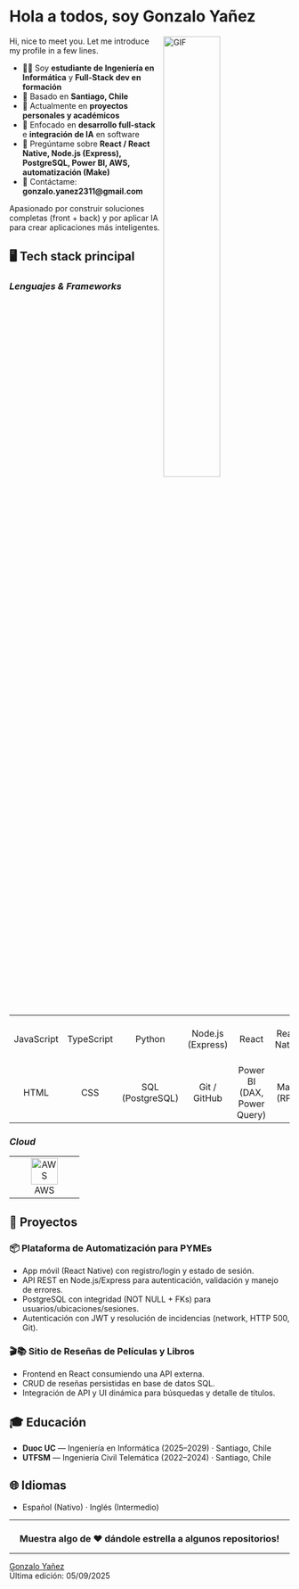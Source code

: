 # Hola a todos, soy Gonzalo Yañez
<img align="right" alt="GIF" src="https://github.com/abhisheknaiidu/abhisheknaiidu/blob/master/code.gif?raw=true" width="45%" />

<p width="45%">
Hi, nice to meet you. Let me introduce my profile in a few lines.
  <ul>
    <li>👨‍🎓 Soy <b>estudiante de Ingeniería en Informática</b> y <b>Full-Stack dev en formación</b></li>
    <li>📍 Basado en <b>Santiago, Chile</b></li>
    <li>🚀 Actualmente en <b>proyectos personales y académicos</b></li>
    <li>🌱 Enfocado en <b>desarrollo full-stack</b> e <b>integración de IA</b> en software</li>
    <li>💬 Pregúntame sobre <b>React / React Native, Node.js (Express), PostgreSQL, Power BI, AWS, automatización (Make)</b></li>
    <li>📮 Contáctame: <b>gonzalo.yanez2311@gmail.com</b></li>
  </ul>
Apasionado por construir soluciones completas (front + back) y por aplicar IA para crear aplicaciones más inteligentes.
</p>

## 🖥️ Tech stack principal

<p>
  <h3><i>Lenguajes & Frameworks</i></h3>
  <table>
  <tr>
    <td align="center" width="110"><br>JavaScript</td>
    <td align="center" width="110"><br>TypeScript</td>
    <td align="center" width="110"><br>Python</td>
    <td align="center" width="110"><br>Node.js (Express)</td>
    <td align="center" width="110"><br>React</td>
    <td align="center" width="110"><br>React Native</td>
  </tr>
  <tr>
    <td align="center" width="110"><br>HTML</td>
    <td align="center" width="110"><br>CSS</td>
    <td align="center" width="110"><br>SQL (PostgreSQL)</td>
    <td align="center" width="110"><br>Git / GitHub</td>
    <td align="center" width="110"><br>Power BI (DAX, Power Query)</td>
    <td align="center" width="110"><br>Make (RPA)</td>
  </tr>
</table>
</p>

<p>
  <h3><i>Cloud</i></h3>
  <table>
    <tr>
      <td align="center" width="110">
        <img src="https://github.com/linitio/static-content/blob/main/img/logo/aws-logo.png?raw=true" width="48" height="48" alt="AWS" />
        <br>AWS
      </td>
    </tr>
  </table>
</p>

## 🚧 Proyectos

### 📦 Plataforma de Automatización para PYMEs
- App móvil (React Native) con registro/login y estado de sesión.
- API REST en Node.js/Express para autenticación, validación y manejo de errores.
- PostgreSQL con integridad (NOT NULL + FKs) para usuarios/ubicaciones/sesiones.
- Autenticación con JWT y resolución de incidencias (network, HTTP 500, Git).

### 🎬📚 Sitio de Reseñas de Películas y Libros
- Frontend en React consumiendo una API externa.
- CRUD de reseñas persistidas en base de datos SQL.
- Integración de API y UI dinámica para búsquedas y detalle de títulos.

## 🎓 Educación
- **Duoc UC** — Ingeniería en Informática (2025–2029) · Santiago, Chile  
- **UTFSM** — Ingeniería Civil Telemática (2022–2024) · Santiago, Chile

## 🌐 Idiomas
- Español (Nativo) · Inglés (Intermedio)

---

<div align="center">

### Muestra algo de ❤️ dándole estrella a algunos repositorios!

</div>

------
[Gonzalo Yañez](https://github.com/gonzaloyc)  
Última edición: 05/09/2025
